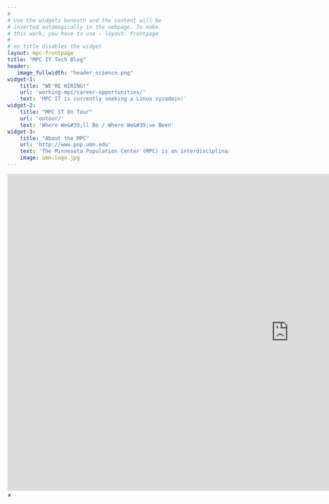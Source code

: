 ```yaml
---
#
# Use the widgets beneath and the content will be
# inserted automagically in the webpage. To make
# this work, you have to use › layout: frontpage
#
# no title disables the widget
layout: mpc-frontpage
title: "MPC IT Tech Blog"
header:
   image_fullwidth: "header_science.png"
widget-1:
    title: "WE'RE HIRING!"
    url: 'working-mpc/career-opportunities/'
    text: 'MPC IT is currently seeking a Linux sysadmin!'
widget-2:
    title: "MPC IT On Tour"
    url: 'ontour/'
    text: 'Where We&#39;ll Be / Where We&#39;ve Been'
widget-3:
    title: "About the MPC"
    url: 'http://www.pop.umn.edu'
    text: 'The Minnesota Population Center (MPC) is an interdisciplinary research center at the University of Minnesota. As a leading developer and disseminator of some of the world&#39;s largest demographic databases, we serve an audience of more than 50,000 researchers, policymakers, journalists, and data scientists around the globe.'
    image: umn-logo.jpg
---
```



<div id="videoModal" class="reveal-modal large" data-reveal="">
  <div class="flex-video widescreen vimeo" style="display: block;">
    <iframe width="1280" height="720" src="https://www.youtube.com/embed/3b5zCFSmVvU" frameborder="0" allowfullscreen></iframe>
  </div>
  <a class="close-reveal-modal">&#215;</a>
</div>
